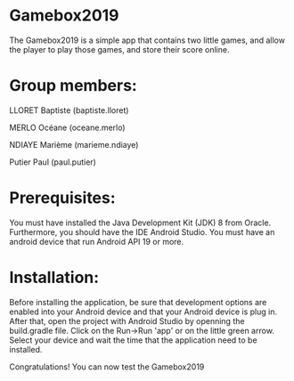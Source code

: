 # Gamebox2019

The Gamebox2019 is a simple app that contains two little games, and allow the player to play those games, and store their
score online.

# Group members:

LLORET Baptiste (baptiste.lloret)

MERLO Océane (oceane.merlo)

NDIAYE Marième (marieme.ndiaye)

Putier Paul (paul.putier)


# Prerequisites:

You must have installed the Java Development Kit (JDK) 8 from Oracle.
Furthermore, you should have the IDE Android Studio.
You must have an android device that run Android API 19 or more.

# Installation:

Before installing the application, be sure that development options are enabled into your Android device and that your Android device is plug in.
After that, open the project with Android Studio by openning the build.gradle file.
Click on the Run->Run 'app' or on the little green arrow. Select your device and wait the time that the application need to be installed.

Congratulations! You can now test the Gamebox2019

